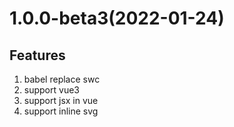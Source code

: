 # 1.0.0-beta3(2022-01-24)

## Features
1. babel replace swc
2. support vue3
3. support jsx in vue
4. support inline svg
